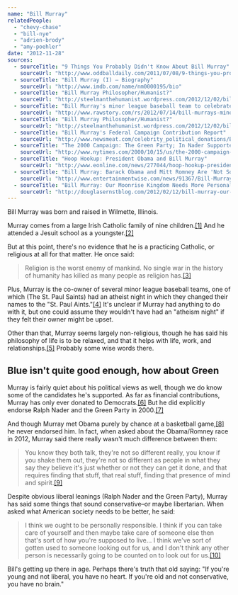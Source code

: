 ```yaml
---
name: "Bill Murray"
relatedPeople:
  - "chevy-chase"
  - "bill-nye"
  - "adrien-brody"
  - "amy-poehler"
date: "2012-11-28"
sources:
  - sourceTitle: "9 Things You Probably Didn't Know About Bill Murray"
    sourceUrl: "http://www.oddballdaily.com/2011/07/08/9-things-you-probably-didnt-know-about-bill-murray/"
  - sourceTitle: "Bill Murray (I) – Biography"
    sourceUrl: "http://www.imdb.com/name/nm0000195/bio"
  - sourceTitle: "Bill Murray Philosopher/Humanist?"
    sourceUrl: "http://steelmanthehumanist.wordpress.com/2012/12/02/bill-murray-philosopher-humanist/"
  - sourceTitle: "Bill Murray's minor league baseball team to celebrate atheism night"
    sourceUrl: "http://www.rawstory.com/rs/2012/07/14/bill-murrays-minor-league-baseball-team-to-celebrate-atheism-night/"
  - sourceTitle: "Bill Murray Philosopher/Humanist?"
    sourceUrl: "http://steelmanthehumanist.wordpress.com/2012/12/02/bill-murray-philosopher-humanist/"
  - sourceTitle: "Bill Murray's Federal Campaign Contribution Report"
    sourceUrl: "http://www.newsmeat.com/celebrity_political_donations/Bill_Murray.php"
  - sourceTitle: "The 2000 Campaign: The Green Party; In Nader Supporters' Math, Gore Equals Bush"
    sourceUrl: "http://www.nytimes.com/2000/10/15/us/the-2000-campaign-the-green-party-in-nader-supporters-math-gore-equals-bush.html"
  - sourceTitle: "Hoop Hookup: President Obama and Bill Murray"
    sourceUrl: "http://www.eonline.com/news/277044/hoop-hookup-president-obama-and-bill-murray"
  - sourceTitle: "Bill Murray: Barack Obama and Mitt Romney Are 'Not So Different' From Each Other"
    sourceUrl: "http://www.entertainmentwise.com/news/91367/Bill-Murray-Barack-Obama-And-Mitt-Romney-Are-No-Different-From-Each-Other"
  - sourceTitle: "Bill Murray: Our Moonrise Kingdom Needs More Personal Responsibility"
    sourceUrl: "http://douglasernstblog.com/2012/02/12/bill-murray-our-moonrise-kingdom-needs-more-personal-responsibility/"
---
```


Bill Murray was born and raised in Wilmette, Illinois.

Murray comes from a large Irish Catholic family of nine children.<a class="source-citation" href="http://www.oddballdaily.com/2011/07/08/9-things-you-probably-didnt-know-about-bill-murray/" title="9 Things You Probably Didn&apos;t Know About Bill Murray">[1]</a> And he attended a Jesuit school as a youngster.<a class="source-citation" href="http://www.imdb.com/name/nm0000195/bio" title="Bill Murray (I) – Biography">[2]</a>

But at this point, there's no evidence that he is a practicing Catholic, or religious at all for that matter. He once said:

>Religion is the worst enemy of mankind. No single war in the history of humanity has killed as many people as religion has.<a class="source-citation" href="http://steelmanthehumanist.wordpress.com/2012/12/02/bill-murray-philosopher-humanist/" title="Bill Murray Philosopher/Humanist?">[3]</a>

Plus, Murray is the co-owner of several minor league baseball teams, one of which (The St. Paul Saints) had an atheist night in which they changed their names to the "St. Paul Aints."<a class="source-citation" href="http://www.rawstory.com/rs/2012/07/14/bill-murrays-minor-league-baseball-team-to-celebrate-atheism-night/" title="Bill Murray&apos;s minor league baseball team to celebrate atheism night">[4]</a> It's unclear if Murray had anything to do with it, but one could assume they wouldn't have had an "atheism night" if they felt their owner might be upset.

Other than that, Murray seems largely non-religious, though he has said his philosophy of life is to be relaxed, and that it helps with life, work, and relationships.<a class="source-citation" href="http://steelmanthehumanist.wordpress.com/2012/12/02/bill-murray-philosopher-humanist/" title="Bill Murray Philosopher/Humanist?">[5]</a> Probably some wise words there.


## Blue isn't quite good enough, how about Green

Murray is fairly quiet about his political views as well, though we do know some of the candidates he's supported. As far as financial contributions, Murray has only ever donated to Democrats.<a class="source-citation" href="http://www.newsmeat.com/celebrity_political_donations/Bill_Murray.php" title="Bill Murray&apos;s Federal Campaign Contribution Report">[6]</a> But he did explicitly endorse Ralph Nader and the Green Party in 2000.<a class="source-citation" href="http://www.nytimes.com/2000/10/15/us/the-2000-campaign-the-green-party-in-nader-supporters-math-gore-equals-bush.html" title="The 2000 Campaign: The Green Party; In Nader Supporters&apos; Math, Gore Equals Bush">[7]</a>

And though Murray met Obama purely by chance at a basketball game,<a class="source-citation" href="http://www.eonline.com/news/277044/hoop-hookup-president-obama-and-bill-murray" title="Hoop Hookup: President Obama and Bill Murray">[8]</a> he never endorsed him. In fact, when asked about the Obama/Romney race in 2012, Murray said there really wasn't much difference between them:

>You know they both talk, they're not so different really, you know if you shake them out, they're not so different as people in what they say they believe it's just whether or not they can get it done, and that requires finding that stuff, that real stuff, finding that presence of mind and spirit.<a class="source-citation" href="http://www.entertainmentwise.com/news/91367/Bill-Murray-Barack-Obama-And-Mitt-Romney-Are-No-Different-From-Each-Other" title="Bill Murray: Barack Obama and Mitt Romney Are &apos;Not So Different&apos; From Each Other">[9]</a>

Despite obvious liberal leanings (Ralph Nader and the Green Party), Murray has said some things that sound conservative–or maybe libertarian. When asked what American society needs to be better, he said:

>I think we ought to be personally responsible. I think if you can take care of yourself and then maybe take care of someone else then that's sort of how you're supposed to live… I think we've sort of gotten used to someone looking out for us, and I don't think any other person is necessarily going to be counted on to look out for us.<a class="source-citation" href="http://douglasernstblog.com/2012/02/12/bill-murray-our-moonrise-kingdom-needs-more-personal-responsibility/" title="Bill Murray: Our Moonrise Kingdom Needs More Personal Responsibility">[10]</a>

Bill's getting up there in age. Perhaps there's truth that old saying: "If you're young and not liberal, you have no heart. If you're old and not conservative, you have no brain."